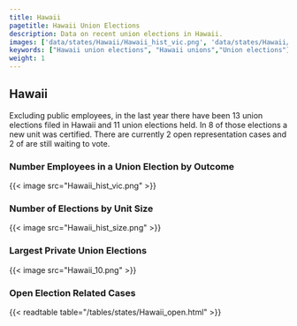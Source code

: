 ```yaml
---
title: Hawaii
pagetitle: Hawaii Union Elections
description: Data on recent union elections in Hawaii.
images: ['data/states/Hawaii/Hawaii_hist_vic.png', 'data/states/Hawaii/Hawaii_hist_size.png', 'data/states/Hawaii/Hawaii_10.png']
keywords: ["Hawaii union elections", "Hawaii unions","Union elections"]
weight: 1
---
```

##  Hawaii

Excluding public employees, in the last year there have been 13 union elections filed in Hawaii and 11 union elections held. In 8 of those elections a new unit was certified. There are currently 2 open representation cases and 2 of are still waiting to vote.

### Number Employees in a Union Election by Outcome
{{< image src="Hawaii_hist_vic.png" >}}

### Number of Elections by Unit Size
{{< image src="Hawaii_hist_size.png" >}}

### Largest Private Union Elections
{{< image src="Hawaii_10.png" >}}

### Open Election Related Cases
{{< readtable table="/tables/states/Hawaii_open.html" >}}

